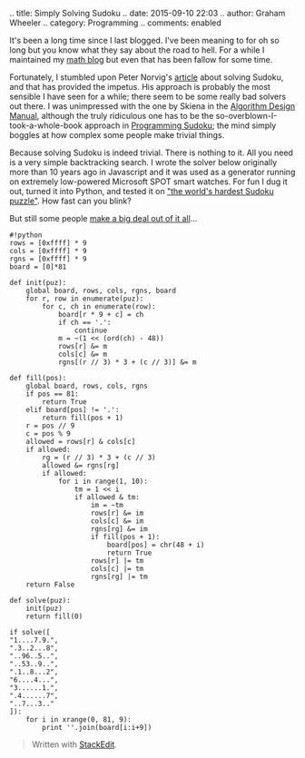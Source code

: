 .. title: Simply Solving Sudoku
.. date: 2015-09-10 22:03
.. author: Graham Wheeler
.. category: Programming
.. comments: enabled

It's been a long time since I last blogged. I've been meaning to for oh so long but you know what they say about the road to hell. For a while I maintained my [math blog](http://www.magimathics.com) but even that has been fallow for some time.

Fortunately, I stumbled upon Peter Norvig's [article](http://norvig.com/sudoku.html) about solving Sudoku, and that has provided the impetus. His approach is probably the most sensible I have seen for a while; there seem to be some really bad solvers out there. I was unimpressed with the one by Skiena in the  [Algorithm Design Manual](http://www.algorist.com/),  although the truly ridiculous one has to be the so-overblown-I-took-a-whole-book approach in [Programming Sudoku](http://www.amazon.com/Programming-Sudoku-Technology-Action-Wei-Meng/dp/1590596625);  the mind simply boggles at how complex some people make trivial things.

Because solving Sudoku is indeed trivial. There is nothing to it. All you need is a very simple backtracking search. I wrote the solver below originally more than 10 years ago in Javascript and it was used as a generator running on extremely low-powered Microsoft SPOT smart watches. For fun I dug it out, turned it into Python, and tested it on ["the world's hardest Sudoku puzzle"](https://www.kristanix.com/sudokuepic/worlds-hardest-sudoku.php). How fast can you blink?
<!-- TEASER_END -->

But still some people [make a big deal out of it all](https://gigaom.com/2012/10/12/meet-the-algorithm-thats-way-better-than-you-at-sudoku/)...

    #!python
    rows = [0xffff] * 9
    cols = [0xffff] * 9
    rgns = [0xffff] * 9
    board = [0]*81
    
    def init(puz):
        global board, rows, cols, rgns, board
        for r, row in enumerate(puz):
            for c, ch in enumerate(row):
                board[r * 9 + c] = ch
                if ch == '.':
                    continue
                m = ~(1 << (ord(ch) - 48))
                rows[r] &= m
                cols[c] &= m
                rgns[(r // 3) * 3 + (c // 3)] &= m
    
    def fill(pos):
        global board, rows, cols, rgns
        if pos == 81:
            return True
        elif board[pos] != '.':
            return fill(pos + 1)
        r = pos // 9
        c = pos % 9
        allowed = rows[r] & cols[c]
        if allowed:
            rg = (r // 3) * 3 + (c // 3)
            allowed &= rgns[rg]
            if allowed:
                for i in range(1, 10):
                    tm = 1 << i
                    if allowed & tm:
                        im = ~tm
                        rows[r] &= im
                        cols[c] &= im
                        rgns[rg] &= im
                        if fill(pos + 1):
                            board[pos] = chr(48 + i)
                            return True
                        rows[r] |= tm
                        cols[c] |= tm
                        rgns[rg] |= tm
        return False
    
    def solve(puz):
        init(puz)
        return fill(0)
    
    if solve([
    "1....7.9.",
    ".3..2...8",
    "..96..5..",
    "..53..9..",
    ".1..8...2",
    "6....4...",
    "3......1.",
    ".4......7",
    "..7...3.."
    ]):
        for i in xrange(0, 81, 9):
            print ''.join(board[i:i+9])    

> Written with [StackEdit](https://stackedit.io/).



